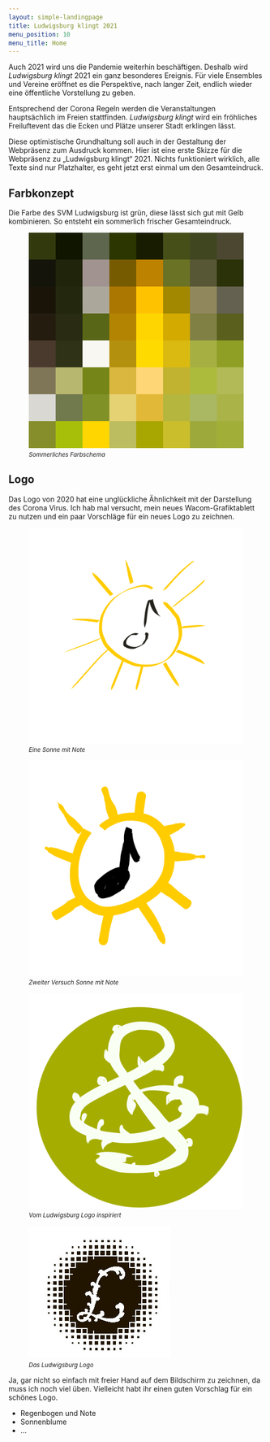 ```yaml
---
layout: simple-landingpage
title: Ludwigsburg klingt 2021
menu_position: 10
menu_title: Home
---
```

Auch 2021 wird uns die Pandemie weiterhin beschäftigen.
Deshalb wird _Ludwigsburg klingt_ 2021 ein ganz besonderes Ereignis.
Für viele Ensembles und Vereine eröffnet es die Perspektive, nach langer Zeit,
endlich wieder eine öffentliche Vorstellung zu geben. 

Entsprechend der Corona Regeln werden die Veranstaltungen hauptsächlich 
im Freien stattfinden. _Ludwigsburg klingt_ wird ein fröhliches 
Freiluftevent das die Ecken und Plätze unserer Stadt erklingen lässt.

Diese optimistische Grundhaltung soll auch in der Gestaltung der Webpräsenz 
zum Ausdruck kommen. Hier ist eine erste Skizze für die 
Webpräsenz zu „Ludwigsburg klingt“ 2021. Nichts funktioniert wirklich, 
alle Texte sind nur Platzhalter, es geht jetzt erst einmal um den Gesamteindruck.


## Farbkonzept

Die Farbe des SVM Ludwigsburg ist grün, diese lässt sich 
gut mit Gelb kombinieren. So entsteht ein sommerlich frischer Gesamteindruck.

<div class="row">
   <div class="col-md-3">
     <figure>
       <img src="assets/img/draft-logo/Blumen_im_SommerPalette.png" alt="Farbschema" class="img-fluid">     
       <figcaption><i><small>Sommerliches Farbschema</small></i></figcaption>
    </figure> 
   </div>
    <div class="col-md"></div>
</div>

## Logo
Das Logo von 2020 hat eine unglückliche Ähnlichkeit mit der Darstellung des Corona Virus. 
Ich hab mal versucht, mein neues Wacom-Grafiktablett zu nutzen und ein paar Vorschläge 
für ein neues Logo zu zeichnen. 

<div class="row">
   <div class="col-2">
     <figure>
       <img src="assets/img/draft-logo/sonne_1.svg" alt="Sonne" class="img-fluid">     
       <figcaption><i><small>Eine Sonne mit Note</small></i></figcaption>
    </figure> 
   </div>
      <div class="col-2">
        <figure>
          <img src="assets/img/draft-logo/sonne2.svg" alt="Sonne 2" class="img-fluid">     
          <figcaption><i><small>Zweiter Versuch Sonne mit Note</small></i></figcaption>
       </figure> 
      </div>
      <div class="col-2">
         <figure>
            <img src="assets/img/draft-logo/g-schluessel.svg" alt="g-Schlüssel" class="img-fluid">     
            <figcaption><i><small>Vom Ludwigsburg Logo inspiriert</small></i></figcaption>
          </figure> 
      </div>
      <div class="col-2">
       <figure>
         <img src="assets/img/draft-logo/Ludwigsburg-Logo.jpg" alt="g-Schlüssel" class="img-fluid">     
          <figcaption><i><small>Das Ludwigsburg Logo</small></i></figcaption>
         </figure> 
       </div>
    <div class="col"></div>
</div>

Ja, gar nicht so einfach mit freier Hand auf dem Bildschirm zu zeichnen, da muss ich noch viel üben.
Vielleicht habt ihr einen guten Vorschlag für ein schönes Logo.

- Regenbogen und Note
- Sonnenblume
- …
